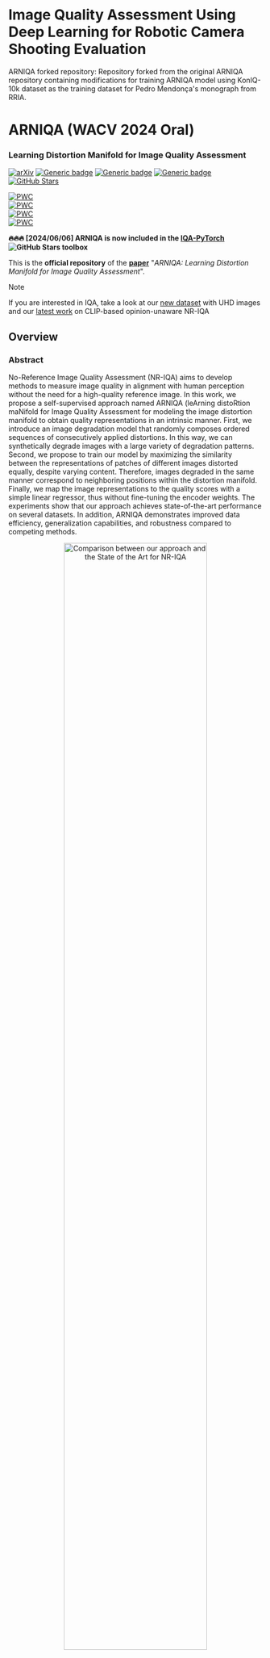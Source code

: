 # Image Quality Assessment Using Deep Learning for Robotic Camera Shooting Evaluation

ARNIQA forked repository: Repository forked from the original ARNIQA repository containing modifications for training 
ARNIQA model using KonIQ-10k dataset as the training dataset for Pedro Mendonça's monograph from RRIA.

# ARNIQA (WACV 2024 Oral)

### Learning Distortion Manifold for Image Quality Assessment

[![arXiv](https://img.shields.io/badge/arXiv-Paper-<COLOR>.svg)](https://arxiv.org/abs/2310.14918)
[![Generic badge](https://img.shields.io/badge/Video-YouTube-red.svg)](https://youtu.be/UUwpoi61jpg)
[![Generic badge](https://img.shields.io/badge/Slides-Link-orange.svg)](/assets/Slides.pptx)
[![Generic badge](https://img.shields.io/badge/Poster-Link-purple.svg)](/assets/Poster.pdf)
[![GitHub Stars](https://img.shields.io/github/stars/miccunifi/ARNIQA?style=social)](https://github.com/miccunifi/ARNIQA)

[![PWC](https://img.shields.io/endpoint.svg?url=https://paperswithcode.com/badge/arniqa-learning-distortion-manifold-for-image/no-reference-image-quality-assessment-on-uhd)](https://paperswithcode.com/sota/no-reference-image-quality-assessment-on-uhd?p=arniqa-learning-distortion-manifold-for-image)  
[![PWC](https://img.shields.io/endpoint.svg?url=https://paperswithcode.com/badge/arniqa-learning-distortion-manifold-for-image/no-reference-image-quality-assessment-on)](https://paperswithcode.com/sota/no-reference-image-quality-assessment-on?p=arniqa-learning-distortion-manifold-for-image)  
[![PWC](https://img.shields.io/endpoint.svg?url=https://paperswithcode.com/badge/arniqa-learning-distortion-manifold-for-image/no-reference-image-quality-assessment-on-1)](https://paperswithcode.com/sota/no-reference-image-quality-assessment-on-1?p=arniqa-learning-distortion-manifold-for-image)  
[![PWC](https://img.shields.io/endpoint.svg?url=https://paperswithcode.com/badge/arniqa-learning-distortion-manifold-for-image/no-reference-image-quality-assessment-on-csiq)](https://paperswithcode.com/sota/no-reference-image-quality-assessment-on-csiq?p=arniqa-learning-distortion-manifold-for-image)

**🔥🔥🔥 [2024/06/06] ARNIQA is now included in the [IQA-PyTorch](https://github.com/chaofengc/IQA-PyTorch) ![GitHub Stars](https://img.shields.io/github/stars/chaofengc/IQA-PyTorch?style=social) toolbox**

This is the **official repository** of the [**paper**](https://arxiv.org/abs/2310.14918) "*ARNIQA: Learning Distortion Manifold for Image Quality Assessment*".

> [!NOTE] 
> If you are interested in IQA, take a look at our [new dataset](https://arxiv.org/abs/2406.17472) with UHD images and our [latest work](https://github.com/miccunifi/QualiCLIP) on CLIP-based opinion-unaware NR-IQA

## Overview

### Abstract

No-Reference Image Quality Assessment (NR-IQA) aims to develop methods to measure image quality in alignment with human perception without the need for a high-quality reference image. In this work, we propose a self-supervised approach named ARNIQA (leArning distoRtion maNifold for Image Quality Assessment for modeling the image distortion manifold to obtain quality representations in an intrinsic manner. First, we introduce an image degradation model that randomly composes ordered sequences of consecutively applied distortions. In this way, we can synthetically degrade images with a large variety of degradation patterns. Second, we propose to train our model by maximizing the similarity between the representations of patches of different images distorted equally, despite varying content. Therefore, images degraded in the same manner correspond to neighboring positions within the distortion manifold. Finally, we map the image representations to the quality scores with a simple linear regressor, thus without fine-tuning the encoder weights. The experiments show that our approach achieves state-of-the-art performance on several datasets. In addition, ARNIQA demonstrates improved data efficiency, generalization capabilities, and robustness compared to competing methods.

<p align="center">
  <img src="assets/arniqa_teaser.png" width="75%" alt="Comparison between our approach and the State of the Art for NR-IQA">
</p>

Comparison between our approach and the State of the Art for NR-IQA. While the SotA maximizes the similarity between the representations of crops from the same image, we propose to consider crops from different images degraded equally to learn the image distortion manifold. The t-SNE visualization of the embeddings of the [KADID](http://database.mmsp-kn.de/kadid-10k-database.html) dataset shows that, compared to [Re-IQA](https://arxiv.org/abs/2304.00451), ARNIQA yields more discernable clusters for different distortions. In the plots, a higher alpha value corresponds to a stronger degradation intensity.

## Citation

```bibtex
@inproceedings{agnolucci2024arniqa,
  title={ARNIQA: Learning Distortion Manifold for Image Quality Assessment},
  author={Agnolucci, Lorenzo and Galteri, Leonardo and Bertini, Marco and Del Bimbo, Alberto},
  booktitle={Proceedings of the IEEE/CVF Winter Conference on Applications of Computer Vision},
  pages={189--198},
  year={2024}
}
```

## Usage

> [!NOTE] 
> If you want to employ ARNIQA just for inference, you can also use it through the [IQA-PyTorch](https://github.com/chaofengc/IQA-PyTorch) ![GitHub Stars](https://img.shields.io/github/stars/chaofengc/IQA-PyTorch?style=social) toolbox

### Minimal Working Example
Thanks to [torch.hub](https://pytorch.org/docs/stable/hub.html), you can use our model for inference without the need to clone our repo or install any specific dependencies. By default, ARNIQA computes a quality score in the range [0, 1], where higher is better.

```python
import torch
import torchvision.transforms as transforms
from PIL import Image

# Set the device
device = torch.device("cuda") if torch.cuda.is_available() else "cpu"

# Load the model
model = torch.hub.load(repo_or_dir="miccunifi/ARNIQA", source="github", model="ARNIQA",
                       regressor_dataset="kadid10k")    # You can choose any of the available datasets
model.eval().to(device)

# Define the preprocessing pipeline
preprocess = transforms.Compose([
    transforms.ToTensor(),
    transforms.Normalize(mean=[0.485, 0.456, 0.406], std=[0.229, 0.224, 0.225]),
])

# Load the full-scale image
img_path = "<path_to_your_image>"
img = Image.open(img_path).convert("RGB")

# Get the half-scale image
img_ds = transforms.Resize((img.size[1] // 2, img.size[0] // 2))(img)

# Preprocess the images
img = preprocess(img).unsqueeze(0).to(device)
img_ds = preprocess(img_ds).unsqueeze(0).to(device)

# NOTE: here, for simplicity, we compute the quality score of the whole image.
# In the paper, we average the scores of the center and four corners crops of the image.

# Compute the quality score
with torch.no_grad(), torch.cuda.amp.autocast():
    score = model(img, img_ds, return_embedding=False, scale_score=True)

print(f"Image quality score: {score.item()}")
```

<details>
<summary><h3>Getting Started</h3></summary>

#### Installation
We recommend using the [**Anaconda**](https://www.anaconda.com/) package manager to avoid dependency/reproducibility
problems. For Linux systems, you can find a conda installation guide [here](https://docs.conda.io/projects/conda/en/latest/user-guide/install/linux.html).

1. Clone the repository

```sh
git clone https://github.com/miccunifi/ARNIQA
```

2. Install Python dependencies

```sh
conda create -n ARNIQA -y python=3.10
conda activate ARNIQA
cd ARNIQA
chmod +x install_requirements.sh
./install_requirements.sh
```

#### Data Preparation
You need to download the datasets and place them under the same directory ```data_base_path```.

1. [**LIVE**]: Download the Release 2 folder from [here](https://live.ece.utexas.edu/research/Quality/subjective.htm) and the annotations from [here](https://github.com/icbcbicc/IQA-Dataset/blob/master/csv/LIVE.txt) (corresponding to the [realigned subjective quality data](https://live.ece.utexas.edu/research/Quality/subjective.htm))
2. [**CSIQ**]: Create a folder containing the source and distorted images from [here](https://s2.smu.edu/~eclarson/csiq.html)
and the annotations from [here](https://github.com/icbcbicc/IQA-Dataset/blob/master/csv/CSIQ.txt).
3. [**TID2013**](https://www.ponomarenko.info/tid2013.htm)
4. [**KADID10K**](http://database.mmsp-kn.de/kadid-10k-database.html)
5. [**FLIVE**](https://baidut.github.io/PaQ-2-PiQ/#download-zone)
6. [**SPAQ**](https://github.com/h4nwei/SPAQ)
7. [**KonIQ-10k**](https://database.mmsp-kn.de/koniq-10k-database.html)


For each dataset, move the ```splits``` folder placed under the ```datasets``` directory of our repo under the
corresponding dataset directory under ```data_base_path```.


At the end, the directory structure should look like this:

```
├── data_base_path
|
|    ├── LIVE
|    |   ├── fastfading
|    |   ├── gblur
|    |   ├── jp2k
|    |   ├── jpeg
|    |   ├── refimgs
|    |   ├── splits
|    |   ├── wn
|    |   LIVE.txt
|        
|    ├── CSIQ
|    |   ├── dst_imgs
|    |   ├── src_imgs
|    |   ├── splits
|    |   CSIQ.txt
|        
|    ├── TID2013
|    |    ├── distorted_images
|    |    ├── reference_images
|    |    ├── splits
|    |    mos_with_names.txt
|        
|    ├── KADID10K
|    |    ├── images
|    |    ├── splits
|    |    dmos.csv
|        
|    ├── FLIVE
|    |    ├── database
|    |    |    ├── blur_dataset
|    |    |    ├── EE371R
|    |    |    ├── voc_emotic_ava
|    |    ├── splits
|    |    labels_image.csv
|        
|    ├── SPAQ
|    |    ├── Annotations
|    |    ├── splits
|    |    ├── TestImage
|    
|    ├── KonIQ-10k
|    |    ├── 512x384
|    |    ├── splits
|    |    koniq10k_scores_and_distributions.csv
```

</details>

<details>
<summary><h3>Single Image Inference</h3></summary>
To get the quality score of a single image, run the following command:

```python
python single_image_inference.py --img_path assets/01.png --regressor_dataset kadid10k
```

```
--img_path                  Path to the image to be evaluated
--regressor_dataset         Dataset used to train the regressor. Options: ["live",
                            "csiq", "tid2013", "kadid10k", "flive", "spaq", "clive", "koniq10k"]
```
By default, ARNIQA computes a quality score in the range [0, 1], where higher is better.

</details>

<details>
<summary><h3>Training</h3></summary>
  
Before training, you need to download the pristine images belonging to the KADIS700 dataset. Download the ```.zip``` file from [here](http://database.mmsp-kn.de/kadid-10k-database.html) and unzip it. At the end, the directory structure should look like this:

```
├── data_base_path
|
|    ├── KADIS700
|    |   ├── ref_imgs
|        
|    ├── LIVE
|        
|    ├── CSIQ
|        
|    ├── TID2013
|        
|    ├── KADID10K
|        
|    ├── FLIVE
|        
|    ├── SPAQ
|        
|    ├── KonIQ-10k

```

To train our model from scratch, run the following command:

```python
python main.py --config config.yaml
```

```
--config <str>       Path to the configuration file
```

The configuration file must contain all the parameters needed for training and testing. See ```config.yaml``` for more
details on each parameter. You need a [W&B](https://wandb.ai/site) account for online logging.

For the training to be successful, you need to specify the following parameters:

```yaml
experiment_name: <str>                  # name of the experiment
data_base_path: <str>                   # path to the base directory containing the datasets

logging.wandb.project: <str>            # name of the W&B project
logging.wandb.entity: <str>             # name of the W&B entity
```

You can overwrite all the parameters contained in the config file from the command line. For example:

```python
python main.py --config config.yaml --experiment_name new_experiment --training.data.max_distortions 7 --validation.datasets live csiq --test.grid_search true
```

After training, ```main.py``` will run the test with the parameters provided in the config file and log the results,
both offline and online. The encoder weights and the regressors will be under the ```experiments``` directory.

</details>

<details>
<summary><h3>Testing</h3></summary>
To manually test a model, run the following command:

```python
python test.py --config config.yaml --eval_type scratch
```

```
--config <str>        Path to the configuration file
--eval_type <str>     Whether to test a model trained from scratch or the one pretrained by the authors of the paper.
                      Options: ['scratch', 'arniqa']
```
If ```eval_type == scratch```, the script will test the encoder related to the ```experiment_name``` provided in the
config file or from the command line. If ```eval_type == arniqa```, the script will test our pretrained model.

</details>


## Authors

* [**Lorenzo Agnolucci**](https://scholar.google.com/citations?user=hsCt4ZAAAAAJ&hl=en)
* [**Leonardo Galteri**](https://scholar.google.com/citations?user=_n2R2bUAAAAJ&hl=en)
* [**Marco Bertini**](https://scholar.google.com/citations?user=SBm9ZpYAAAAJ&hl=en)
* [**Alberto Del Bimbo**](https://scholar.google.com/citations?user=bf2ZrFcAAAAJ&hl=en)

## Acknowledgements

This work was partially supported by the European Commission under European Horizon 2020 Programme, grant number 101004545 - ReInHerit.

## LICENSE
<a rel="license" href="http://creativecommons.org/licenses/by-nc/4.0/"><img alt="Creative Commons License" style="border-width:0" src="https://i.creativecommons.org/l/by-nc/4.0/88x31.png" /></a><br />All material is made available under [Creative Commons BY-NC 4.0](https://creativecommons.org/licenses/by-nc/4.0/). You can **use, redistribute, and adapt** the material for **non-commercial purposes**, as long as you give appropriate credit by **citing our paper** and **indicate any changes** that you've made.
